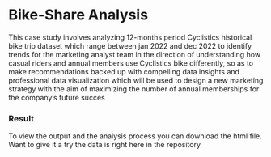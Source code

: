# Bike-Share Analysis
This case study involves analyzing 12-months period Cyclistics historical bike trip dataset which range between jan 2022 and dec 2022 to identify trends for the marketing analyst team in the direction of understanding how casual riders and annual members use Cyclistics bike differently, so as to make recommendations backed up with compelling data insights and professional data visualization which will be used to design a new marketing strategy with the aim of maximizing the number of annual memberships for the company’s future succes
### Result
To view the output and the analysis process you can download the html file.
Want to give it a try the data is right here in the repository
